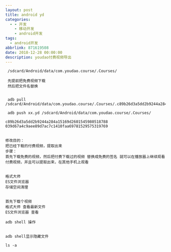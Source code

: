 ```yaml
---
layout: post
title: android yd
categories:
  - - 开发
    - 移动开发
    - android开发
tags: 
  - android开发
abbrlink: 871619508
date: 2018-12-28 00:00:00
description: youdao付费视频导出
---
```

	

	 /sdcard/Android/data/com.youdao.course/.Courses/

	 先提前把免费视频下载 
	 然后把文件名替换


	 adb pull /sdcard/Android/data/com.youdao.course/.Courses/.c89b26d3a5dd2b9244a284a15169d2601545980518788.yd

	 adb push xx.yd /sdcard/Android/data/com.youdao.course/.Courses/

	c89b26d3a5dd2b9244a284a15169d2601545980518788
	039d67a4c9aee89d7ac7c1410faa69781529575319769


	修改目的： 
	把已经下载的付费视频，提取出来
	步骤：
	首先下载免费的视频，然后把付费下载过的视频 替换成免费的签名 就可以在播放器上继续观看付费视频，并且可以提取出来，在其他手机上观看


	格式大师
	ES文件浏览器
	存储空间清理


	首先下载个视频
	格式大师 查看最新文件
	ES文件浏览器 查看

	adb shell 操作


	adb shell显示隐藏文件

	ls -a
